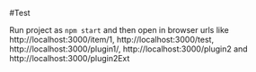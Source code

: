 #Test

Run project as `npm start` and then open in browser urls like http://localhost:3000/item/1, http://localhost:3000/test, http://localhost:3000/plugin1/, http://localhost:3000/plugin2 and http://localhost:3000/plugin2Ext